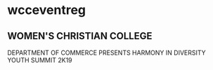 # wcceventreg

## WOMEN'S CHRISTIAN COLLEGE

DEPARTMENT OF COMMERCE
PRESENTS
HARMONY IN DIVERSITY
YOUTH SUMMIT 2K19
